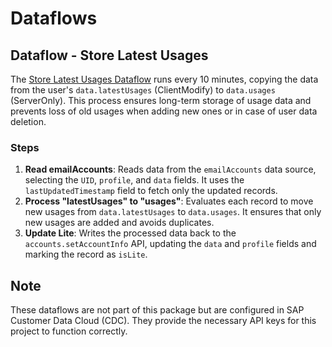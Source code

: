 # Dataflows

## Dataflow - Store Latest Usages

The [Store Latest Usages Dataflow](dataflows/store_latest_usages.json) runs every 10 minutes, copying the data from the user's `data.latestUsages` (ClientModify) to `data.usages` (ServerOnly). This process ensures long-term storage of usage data and prevents loss of old usages when adding new ones or in case of user data deletion.

### Steps

1. **Read emailAccounts**: Reads data from the `emailAccounts` data source, selecting the `UID`, `profile`, and `data` fields. It uses the `lastUpdatedTimestamp` field to fetch only the updated records.
2. **Process "latestUsages" to "usages"**: Evaluates each record to move new usages from `data.latestUsages` to `data.usages`. It ensures that only new usages are added and avoids duplicates.
3. **Update Lite**: Writes the processed data back to the `accounts.setAccountInfo` API, updating the `data` and `profile` fields and marking the record as `isLite`.

## Note

These dataflows are not part of this package but are configured in SAP Customer Data Cloud (CDC). They provide the necessary API keys for this project to function correctly.
